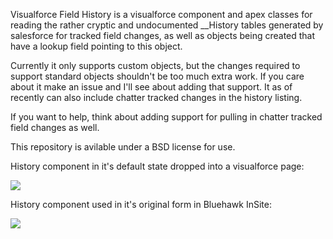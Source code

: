Visualforce Field History is a visualforce component and apex classes for reading the rather cryptic and undocumented __History tables generated by salesforce for tracked field changes, as well as objects being created that have a lookup field pointing to this object.

Currently it only supports custom objects, but the changes required to support standard objects shouldn't be too much extra work. If you care about it make an issue and I'll see about adding that support.
It as of recently can also include chatter tracked changes in the history listing.


If you want to help, think about adding support for pulling in chatter tracked field changes as well.

This repository is avilable under a BSD license for use.

History component in it's default state dropped into a visualforce page:

![](http://github.com/capeterson/Visualforce-Field-History/raw/master/screenshot-default.png)

History component used in it's original form in Bluehawk InSite:

![](http://github.com/capeterson/Visualforce-Field-History/raw/master/screenshot.png)
